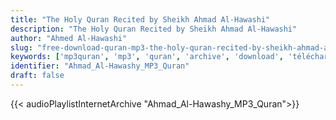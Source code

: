 ```yaml
---
title: "The Holy Quran Recited by Sheikh Ahmad Al-Hawashi"
description: "The Holy Quran Recited by Sheikh Ahmad Al-Hawashi"
author: "Ahmed Al-Hawashi"
slug: "free-download-quran-mp3-the-holy-quran-recited-by-sheikh-ahmad-al-hawashi"
keywords: ['mp3quran', 'mp3', 'quran', 'archive', 'download', 'télécharger', 'coran', 'islam', 'Ahmad', 'Al-Hawashy', 'ahmed', 'alhawashy', 'ahmid', 'al-hawachy', 'alhawachy', 'al-hawachi', 'al-hawashi', 'alhawachi', 'alhawashi', 'أحمد', 'الحواشي', 'قرآن', 'مصحف', 'مرتل', 'مجود', 'القرآن', 'الكريم', 'المصحف', 'المرتل', 'المجود', 'إسلام', 'تحميل']
identifier: "Ahmad_Al-Hawashy_MP3_Quran"
draft: false
---
```


{{< audioPlaylistInternetArchive "Ahmad_Al-Hawashy_MP3_Quran">}}
